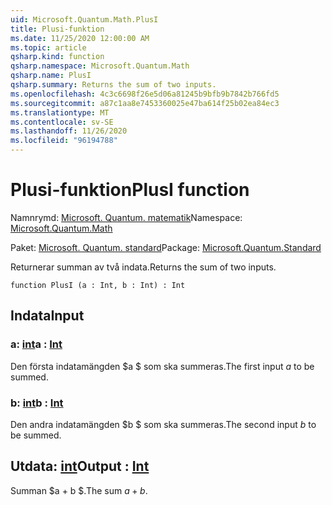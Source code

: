 ```yaml
---
uid: Microsoft.Quantum.Math.PlusI
title: Plusi-funktion
ms.date: 11/25/2020 12:00:00 AM
ms.topic: article
qsharp.kind: function
qsharp.namespace: Microsoft.Quantum.Math
qsharp.name: PlusI
qsharp.summary: Returns the sum of two inputs.
ms.openlocfilehash: 4c3c6698f26e5d06a81245b9bfb9b7842b766fd5
ms.sourcegitcommit: a87c1aa8e7453360025e47ba614f25b02ea84ec3
ms.translationtype: MT
ms.contentlocale: sv-SE
ms.lasthandoff: 11/26/2020
ms.locfileid: "96194788"
---
```

# <a name="plusi-function"></a><span data-ttu-id="803dc-102">Plusi-funktion</span><span class="sxs-lookup"><span data-stu-id="803dc-102">PlusI function</span></span>

<span data-ttu-id="803dc-103">Namnrymd: [Microsoft. Quantum. matematik](xref:Microsoft.Quantum.Math)</span><span class="sxs-lookup"><span data-stu-id="803dc-103">Namespace: [Microsoft.Quantum.Math](xref:Microsoft.Quantum.Math)</span></span>

<span data-ttu-id="803dc-104">Paket: [Microsoft. Quantum. standard](https://nuget.org/packages/Microsoft.Quantum.Standard)</span><span class="sxs-lookup"><span data-stu-id="803dc-104">Package: [Microsoft.Quantum.Standard](https://nuget.org/packages/Microsoft.Quantum.Standard)</span></span>


<span data-ttu-id="803dc-105">Returnerar summan av två indata.</span><span class="sxs-lookup"><span data-stu-id="803dc-105">Returns the sum of two inputs.</span></span>

```qsharp
function PlusI (a : Int, b : Int) : Int
```


## <a name="input"></a><span data-ttu-id="803dc-106">Indata</span><span class="sxs-lookup"><span data-stu-id="803dc-106">Input</span></span>

### <a name="a--int"></a><span data-ttu-id="803dc-107">a: [int](xref:microsoft.quantum.lang-ref.int)</span><span class="sxs-lookup"><span data-stu-id="803dc-107">a : [Int](xref:microsoft.quantum.lang-ref.int)</span></span>

<span data-ttu-id="803dc-108">Den första indatamängden $a $ som ska summeras.</span><span class="sxs-lookup"><span data-stu-id="803dc-108">The first input $a$ to be summed.</span></span>


### <a name="b--int"></a><span data-ttu-id="803dc-109">b: [int](xref:microsoft.quantum.lang-ref.int)</span><span class="sxs-lookup"><span data-stu-id="803dc-109">b : [Int](xref:microsoft.quantum.lang-ref.int)</span></span>

<span data-ttu-id="803dc-110">Den andra indatamängden $b $ som ska summeras.</span><span class="sxs-lookup"><span data-stu-id="803dc-110">The second input $b$ to be summed.</span></span>



## <a name="output--int"></a><span data-ttu-id="803dc-111">Utdata: [int](xref:microsoft.quantum.lang-ref.int)</span><span class="sxs-lookup"><span data-stu-id="803dc-111">Output : [Int](xref:microsoft.quantum.lang-ref.int)</span></span>

<span data-ttu-id="803dc-112">Summan $a + b $.</span><span class="sxs-lookup"><span data-stu-id="803dc-112">The sum $a + b$.</span></span>